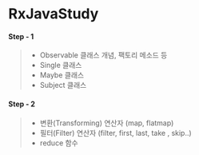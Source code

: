 # RxJavaStudy


#### Step - 1 
> - Observable 클래스 개념, 팩토리 메소드 등
> - Single 클래스
> - Maybe 클래스
> - Subject 클래스

#### Step - 2
> - 변환(Transforming) 연산자 (map, flatmap)
> - 필터(Filter) 연산자 (filter, first, last, take , skip..)
> - reduce 함수
